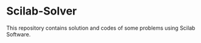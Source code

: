 # Scilab-Solver
This repository contains solution and codes of some problems using Scilab Software.
